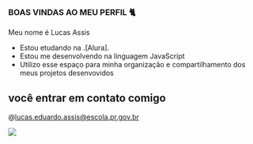 ### BOAS VINDAS AO MEU PERFIL 🐈

 Meu nome é Lucas Assis 

 - Estou etudando na .[Alura].
 - Estou me desenvolvendo na linguagem JavaScript
 - Utilizo esse espaço para minha organização e compartilhamento dos meus projetos desenvovidos

## você entrar em contato comigo 


@lucas.eduardo.assis@escola.pr.gov.br


![](https://media1.tenor.com/m/xAYj92aUDLIAAAAd/guts.gif)
